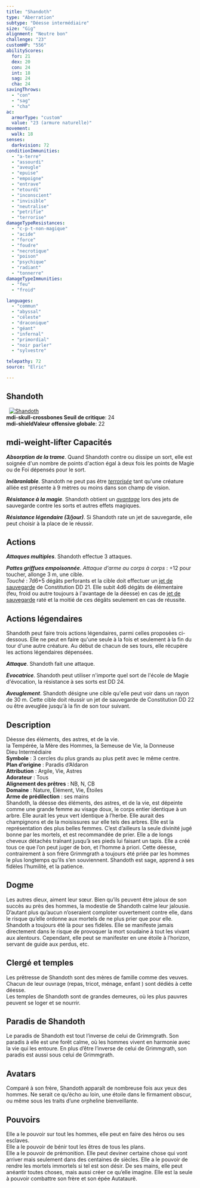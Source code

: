 ```yaml
---
title: "Shandoth"
type: "Aberration"
subtype: "Déesse intermédiaire"
size: "Gig"
alignment: "Neutre bon"
challenge: "23"
customHP: "556"
abilityScores:
  for: 21
  dex: 20
  con: 24
  int: 18
  sag: 24
  cha: 24
savingThrows:
  - "con"
  - "sag"
  - "cha"
ac:
  armorType: "custom"
  value: "23 (armure naturelle)"
movement:
  walk: 18
senses:
  darkvision: 72
conditionImmunities:
  - "a-terre"
  - "assourdi"
  - "aveugle"
  - "epuise"
  - "empoigne"
  - "entrave"
  - "etourdi"
  - "inconscient"
  - "invisible"
  - "neutralise"
  - "petrifie"
  - "terrorise"
damageTypeResistances:
  - "c-p-t-non-magique"
  - "acide"
  - "force"
  - "foudre"
  - "necrotique"
  - "poison"
  - "psychique"
  - "radiant"
  - "tonnerre"
damageTypeImmunities:
  - "feu"
  - "froid"

languages:
  - "commun"
  - "abyssal"
  - "céleste"
  - "draconique"
  - "géant"
  - "infernal"
  - "primordial"
  - "noir parler"
  - "sylvestre"

telepathy: 72
source: "Elric"        

---
```

## Shandoth
&nbsp;
[![Shandoth](https://www.douaratil.fr/illustrations/aberration/shandothm.png)](https://www.douaratil.fr/illustrations/aberration/shandoth.jpg)   
**<v-icon>mdi-skull-crossbones</v-icon> Seuil de critique**: 24          
**<v-icon>mdi-shield</v-icon>Valeur offensive globale**: 22     
## <v-icon>mdi-weight-lifter</v-icon> Capacités
_**Absorption de la trame**_. Quand Shandoth contre ou dissipe un sort, elle est soignée d'un nombre de points d'action égal à deux fois les points de Magie ou de Foi dépensés pour le sort.  

_**Inébranlable**_. Shandoth ne peut pas être [_terrorisée_](/gerer-la-sante-du-personnage/#terrorise) tant qu'une créature alliée est présente à 9 mètres ou moins dans son champ de vision.  

_**Résistance à la magie**_. Shandoth obtient un [_avantage_](/utiliser-les-caracteristiques/#avantage-et-desavantage) lors des jets de sauvegarde contre les sorts et autres effets magiques.  

_**Résistance légendaire (3/jour)**_. Si Shandoth rate un jet de sauvegarde, elle peut choisir à la place de le réussir.

## Actions
_**Attaques multiples**_. Shandoth effectue 3 attaques.  

_**Pattes griffues empoisonnée**_. _Attaque d'arme au corps à corps_ : +12 pour toucher, allonge 3 m, une cible.  
_Touché_ : 7d6+5 dégâts perforants et la cible doit effectuer un [jet de sauvegarde](/utiliser-les-caracteristiques/#jets-de-sauvegarde) de Constitution DD 21. Elle subit 4d6 dégâts de élémentaire (feu, froid ou autre toujours à l'avantage de la déesse) en cas de [jet de sauvegarde](/utiliser-les-caracteristiques/#jets-de-sauvegarde) raté et la moitié de ces dégâts seulement en cas de réussite.  

## Actions légendaires
Shandoth peut faire trois actions légendaires, parmi celles proposées ci-dessous. Elle ne peut en faire qu'une seule à la fois et seulement à la fin du tour d'une autre créature. Au début de chacun de ses tours, elle récupère les actions légendaires dépensées.

_**Attaque**_. Shandoth fait une attaque.

_**Evocatrice**_. Shandoth peut utiliser n'importe quel sort de l'école de Magie d'évocation, la résistance à ses sorts est DD 24.

_**Aveuglement**_. Shandoth désigne une cible qu'elle peut voir dans un rayon de 30 m. Cette cible doit réussir un jet de sauvegarde de Constitution DD 22 ou être aveuglée jusqu'à la fin de son tour suivant.

## Description  
Déesse des éléments, des astres, et de la vie.  
la Tempérée, la Mère des Hommes, la Semeuse de Vie, la Donneuse  
Dieu Intermédiaire  
**Symbole** : 3 cercles du plus grands au plus petit avec le même centre.  
**Plan d’origine** : Paradis d’Aldaron  
**Attribution** : Argile, Vie, Astres  
**Adorateur** : Tous  
**Alignement des prêtres** : NB, N, CB  
**Domaine** : Nature, Élément, Vie, Étoiles  
**Arme de prédilection** : ses mains  
Shandoth, la déesse des éléments, des astres, et de la vie, est dépeinte comme une grande femme au visage doux, le corps entier identique à un arbre. Elle aurait les yeux vert identique à l’herbe. Elle aurait des champignons et de la moisissures sur elle tels des arbres. Elle est la représentation des plus belles femmes. C’est d’ailleurs la seule divinité jugé bonne par les mortels, et est recommandée de prier. Elle a de longs cheveux détachés traînant jusqu’à ses pieds lui faisant un tapis. Elle a créé tous ce que l’on peut juger de bon, et l’homme à priori. Cette déesse, contrairement à son frère Grimmgrath a toujours été priée par les hommes le plus longtemps qu’ils s’en souviennent.  Shandoth est sage, apprend à ses fidèles l’humilité, et la patience.

## Dogme  
Les autres dieux, aiment leur sœur. Bien qu’ils peuvent être jaloux de son succès au près des hommes, la modestie de Shandoth calme leur jalousie. D’autant plus qu’aucun n’oseraient comploter ouvertement contre elle, dans le risque qu’elle ordonne aux mortels de ne plus prier que pour elle.   
Shandoth a toujours été là pour ses fidèles. Elle se manifeste jamais directement dans le risque de provoquer la mort soudaine à tout les vivant aux alentours. Cependant, elle peut se manifester en une étoile à l’horizon, servant de guide aux perdus, etc.  

## Clergé et temples  
Les prêtresse de Shandoth sont des mères de famille comme des veuves. Chacun de leur ouvrage (repas, tricot, ménage, enfant ) sont dédiés à cette déesse.  
Les temples de Shandoth sont de grandes demeures, où les plus pauvres peuvent se loger et se nourrir.  

## Paradis de Shandoth  
Le paradis de Shandoth est tout l’inverse de celui de Grimmgrath. Son paradis à elle est une forêt calme, où les hommes vivent en harmonie avec la vie qui les entoure. En plus d’être l’inverse de celui de Grimmgrath, son paradis est aussi sous celui de Grimmgrath.


## Avatars  
Comparé à son frère, Shandoth apparaît de nombreuse fois aux yeux des hommes. Ne serait ce qu’écho au loin, une étoile dans le firmament obscur, ou même sous les traits d’une orpheline bienveillante.  


## Pouvoirs  
Elle a le pouvoir sur tout les hommes, elle peut en faire des héros ou ses esclaves.  
Elle a le pouvoir de bénir tout les êtres de tous les plans.  
Elle a le pouvoir de prémonition. Elle peut deviner certaine chose qui vont arriver mais seulement dans des centaines de siècles.
Elle a le pouvoir de rendre les mortels immortels si tel est son désir.
De ses mains, elle peut anéantir toutes choses, mais aussi créer ce qu’elle imagine. 	Elle est la seule à pouvoir combattre son frère et son épée Autataurë.  

